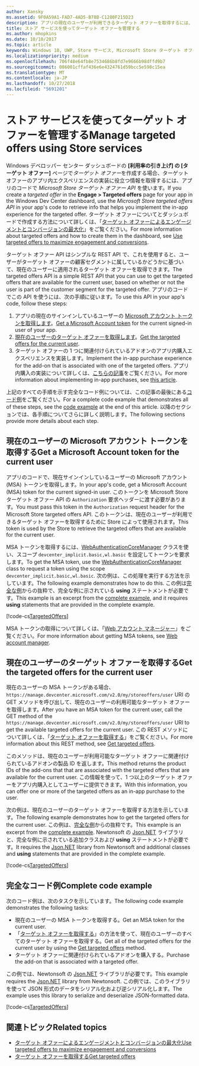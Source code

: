 ```yaml
---
author: Xansky
ms.assetid: 9F0A59A1-FAD7-4AD5-B78B-C1280F215D23
description: アプリの現在のユーザーが利用できるターゲット オファーを取得するには、Microsoft Store ターゲット オファー API を使います。
title: ストア サービスを使ってターゲット オファーを管理する
ms.author: mhopkins
ms.date: 10/10/2017
ms.topic: article
keywords: Windows 10, UWP, Store サービス, Microsoft Store ターゲット オファー API, ターゲット オファー
ms.localizationpriority: medium
ms.openlocfilehash: 706f48e64fb8e7534686b8fd7e9666b98dffd9b7
ms.sourcegitcommit: 086001cffaf436e6e4324761d59bcc5e598c15ea
ms.translationtype: MT
ms.contentlocale: ja-JP
ms.lasthandoff: 10/27/2018
ms.locfileid: "5691201"
---
```

# <a name="manage-targeted-offers-using-store-services"></a><span data-ttu-id="9b2be-104">ストア サービスを使ってターゲット オファーを管理する</span><span class="sxs-lookup"><span data-stu-id="9b2be-104">Manage targeted offers using Store services</span></span>

<span data-ttu-id="9b2be-105">Windows デベロッパー センター ダッシュボードの **[利用率の引き上げ] の [ターゲット オファー]** ページで*ターゲット オファー*を作成する場合、ターゲット オファーのアプリ内エクスペリエンスの実装に役立つ情報を取得するには、アプリのコードで *Microsoft Store ターゲット オファー API* を使います。</span><span class="sxs-lookup"><span data-stu-id="9b2be-105">If you create a *targeted offer* in the **Engage > Targeted offers** page for your app in the Windows Dev Center dashboard, use the *Microsoft Store targeted offers API* in your app's code to retrieve info that helps you implement the in-app experience for the targeted offer.</span></span> <span data-ttu-id="9b2be-106">ターゲット オファーについてとダッシュボードで作成する方法について詳しくは、「[ターゲット オファーによるエンゲージメントとコンバージョンの最大化](../publish/use-targeted-offers-to-maximize-engagement-and-conversions.md)」をご覧ください。</span><span class="sxs-lookup"><span data-stu-id="9b2be-106">For more information about targeted offers and how to create them in the dashboard, see [Use targeted offers to maximize engagement and conversions](../publish/use-targeted-offers-to-maximize-engagement-and-conversions.md).</span></span>

<span data-ttu-id="9b2be-107">ターゲット オファー API はシンプルな REST API で、これを使用すると、ユーザーがターゲット オファーの顧客セグメントに属しているかどうかに基づいて、現在のユーザーに適用されるターゲット オファーを取得できます。</span><span class="sxs-lookup"><span data-stu-id="9b2be-107">The targeted offers API is a simple REST API that you can use to get the targeted offers that are available for the current user, based on whether or not the user is part of the customer segment for the targeted offer.</span></span> <span data-ttu-id="9b2be-108">アプリのコードでこの API を使うには、次の手順に従います。</span><span class="sxs-lookup"><span data-stu-id="9b2be-108">To use this API in your app's code, follow these steps:</span></span>

1.  <span data-ttu-id="9b2be-109">アプリの現在のサインインしているユーザーの [Microsoft アカウント トークンを取得します](#obtain-a-microsoft-account-token)。</span><span class="sxs-lookup"><span data-stu-id="9b2be-109">[Get a Microsoft Account token](#obtain-a-microsoft-account-token) for the current signed-in user of your app.</span></span>
2.  <span data-ttu-id="9b2be-110">[現在のユーザーのターゲット オファーを取得します](#get-targeted-offers)。</span><span class="sxs-lookup"><span data-stu-id="9b2be-110">[Get the targeted offers for the current user](#get-targeted-offers).</span></span>
3.  <span data-ttu-id="9b2be-111">ターゲット オファーの 1 つに関連付けられているアドオンのアプリ内購入エクスペリエンスを実装します。</span><span class="sxs-lookup"><span data-stu-id="9b2be-111">Implement the in-app purchase experience for the add-on that is associated with one of the targeted offers.</span></span> <span data-ttu-id="9b2be-112">アプリ内購入の実装について詳しくは、[こちらの記事](enable-in-app-purchases-of-apps-and-add-ons.md)をご覧ください。</span><span class="sxs-lookup"><span data-stu-id="9b2be-112">For more information about implementing in-app purchases, see [this article](enable-in-app-purchases-of-apps-and-add-ons.md).</span></span>

<span data-ttu-id="9b2be-113">上記のすべての手順を示す完全なコード例については、この記事の最後にある[コード例](#code-example)をご覧ください。</span><span class="sxs-lookup"><span data-stu-id="9b2be-113">For a complete code example that demonstrates all of these steps, see the [code example](#code-example) at the end of this article.</span></span> <span data-ttu-id="9b2be-114">以降のセクションでは、各手順についてさらに詳しく説明します。</span><span class="sxs-lookup"><span data-stu-id="9b2be-114">The following sections provide more details about each step.</span></span>

<span id="obtain-a-microsoft-account-token" />

## <a name="get-a-microsoft-account-token-for-the-current-user"></a><span data-ttu-id="9b2be-115">現在のユーザーの Microsoft アカウント トークンを取得する</span><span class="sxs-lookup"><span data-stu-id="9b2be-115">Get a Microsoft Account token for the current user</span></span>

<span data-ttu-id="9b2be-116">アプリのコードで、現在サインインしているユーザーの Microsoft アカウント (MSA) トークンを取得します。</span><span class="sxs-lookup"><span data-stu-id="9b2be-116">In your app's code, get a Microsoft Account (MSA) token for the current signed-in user.</span></span> <span data-ttu-id="9b2be-117">このトークンを Microsoft Store ターゲット オファー API の ```Authorization``` 要求ヘッダーに渡す必要があります。</span><span class="sxs-lookup"><span data-stu-id="9b2be-117">You must pass this token in the ```Authorization``` request header for the Microsoft Store targeted offers API.</span></span> <span data-ttu-id="9b2be-118">このトークンは、現在のユーザーが利用できるターゲット オファーを取得するために Store によって使用されます。</span><span class="sxs-lookup"><span data-stu-id="9b2be-118">This token is used by the Store to retrieve the targeted offers that are available for the current user.</span></span>

<span data-ttu-id="9b2be-119">MSA トークンを取得するには、[WebAuthenticationCoreManager](https://docs.microsoft.com/uwp/api/windows.security.authentication.web.core.webauthenticationcoremanager) クラスを使い、スコープ ```devcenter_implicit.basic,wl.basic``` を設定してトークンを要求します。</span><span class="sxs-lookup"><span data-stu-id="9b2be-119">To get the MSA token, use the [WebAuthenticationCoreManager](https://docs.microsoft.com/uwp/api/windows.security.authentication.web.core.webauthenticationcoremanager) class to request a token using the scope ```devcenter_implicit.basic,wl.basic```.</span></span> <span data-ttu-id="9b2be-120">次の例は、この処理を実行する方法を示しています。</span><span class="sxs-lookup"><span data-stu-id="9b2be-120">The following example demonstrates how to do this.</span></span> <span data-ttu-id="9b2be-121">この例は[完全な例](#code-example)からの抜粋で、完全な例に示されている **using** ステートメントが必要です。</span><span class="sxs-lookup"><span data-stu-id="9b2be-121">This example is an excerpt from the [complete example](#code-example), and it requires **using** statements that are provided in the complete example.</span></span>

[!code-cs[TargetedOffers](./code/StoreServicesExamples_TargetedOffers/cs/TargetedOffers.cs#GetMSAToken)]

<span data-ttu-id="9b2be-122">MSA トークンの取得について詳しくは、「[Web アカウント マネージャー](../security/web-account-manager.md)」をご覧ください。</span><span class="sxs-lookup"><span data-stu-id="9b2be-122">For more information about getting MSA tokens, see [Web account manager](../security/web-account-manager.md).</span></span>

<span id="get-targeted-offers" />

## <a name="get-the-targeted-offers-for-the-current-user"></a><span data-ttu-id="9b2be-123">現在のユーザーのターゲット オファーを取得する</span><span class="sxs-lookup"><span data-stu-id="9b2be-123">Get the targeted offers for the current user</span></span>

<span data-ttu-id="9b2be-124">現在のユーザーの MSA トークンがある場合、```https://manage.devcenter.microsoft.com/v2.0/my/storeoffers/user``` URI の GET メソッドを呼び出して、現在のユーザーの利用可能なターゲット オファーを取得します。</span><span class="sxs-lookup"><span data-stu-id="9b2be-124">After you have an MSA token for the current user, call the GET method of the ```https://manage.devcenter.microsoft.com/v2.0/my/storeoffers/user``` URI to get the available targeted offers for the current user.</span></span> <span data-ttu-id="9b2be-125">この REST メソッドについて詳しくは、「[ターゲット オファーを取得する](get-targeted-offers.md)」をご覧ください。</span><span class="sxs-lookup"><span data-stu-id="9b2be-125">For more information about this REST method, see [Get targeted offers](get-targeted-offers.md).</span></span>

<span data-ttu-id="9b2be-126">このメソッドは、現在のユーザーが利用可能なターゲット オファーに関連付けられているアドオンの製品 ID を返します。</span><span class="sxs-lookup"><span data-stu-id="9b2be-126">This method returns the product IDs of the add-ons that that are associated with the targeted offers that are available for the current user.</span></span> <span data-ttu-id="9b2be-127">この情報を使って、1 つ以上のターゲット オファーをアプリ内購入としてユーザーに提供できます。</span><span class="sxs-lookup"><span data-stu-id="9b2be-127">With this information, you can offer one or more of the targeted offers as an in-app purchase to the user.</span></span>

<span data-ttu-id="9b2be-128">次の例は、現在のユーザーのターゲット オファーを取得する方法を示しています。</span><span class="sxs-lookup"><span data-stu-id="9b2be-128">The following example demonstrates how to get the targeted offers for the current user.</span></span> <span data-ttu-id="9b2be-129">この例は、[完全な例](#code-example)からの抜粋です。</span><span class="sxs-lookup"><span data-stu-id="9b2be-129">This example is an excerpt from the [complete example](#code-example).</span></span> <span data-ttu-id="9b2be-130">Newtonsoft の [Json.NET](http://www.newtonsoft.com/json) ライブラリと、完全な例に示されている追加クラスおよび **using** ステートメントが必要です。</span><span class="sxs-lookup"><span data-stu-id="9b2be-130">It requires the [Json.NET](http://www.newtonsoft.com/json) library from Newtonsoft and additional classes and **using** statements that are provided in the complete example.</span></span>

[!code-cs[TargetedOffers](./code/StoreServicesExamples_TargetedOffers/cs/TargetedOffers.cs#GetTargetedOffers)]

<span id="code-example" />

## <a name="complete-code-example"></a><span data-ttu-id="9b2be-131">完全なコード例</span><span class="sxs-lookup"><span data-stu-id="9b2be-131">Complete code example</span></span>

<span data-ttu-id="9b2be-132">次のコード例は、次のタスクを示しています。</span><span class="sxs-lookup"><span data-stu-id="9b2be-132">The following code example demonstrates the following tasks:</span></span>

* <span data-ttu-id="9b2be-133">現在のユーザーの MSA トークンを取得する。</span><span class="sxs-lookup"><span data-stu-id="9b2be-133">Get an MSA token for the current user.</span></span>
* <span data-ttu-id="9b2be-134">「[ターゲット オファーを取得する](get-targeted-offers.md)」の方法を使って、現在のユーザーのすべてのターゲット オファーを取得する。</span><span class="sxs-lookup"><span data-stu-id="9b2be-134">Get all of the targeted offers for the current user by using the [Get targeted offers](get-targeted-offers.md) method.</span></span>
* <span data-ttu-id="9b2be-135">ターゲット オファーに関連付けられているアドオンを購入する。</span><span class="sxs-lookup"><span data-stu-id="9b2be-135">Purchase the add-on that is associated with a targeted offer.</span></span>

<span data-ttu-id="9b2be-136">この例では、Newtonsoft の [Json.NET](http://www.newtonsoft.com/json) ライブラリが必要です。</span><span class="sxs-lookup"><span data-stu-id="9b2be-136">This example requires the [Json.NET](http://www.newtonsoft.com/json) library from Newtonsoft.</span></span> <span data-ttu-id="9b2be-137">この例では、このライブラリを使って JSON 形式のデータをシリアル化および逆シリアル化します。</span><span class="sxs-lookup"><span data-stu-id="9b2be-137">The example uses this library to serialize and deserialize JSON-formatted data.</span></span>

[!code-cs[TargetedOffers](./code/StoreServicesExamples_TargetedOffers/cs/TargetedOffers.cs#GetTargetedOffersSample)]

## <a name="related-topics"></a><span data-ttu-id="9b2be-138">関連トピック</span><span class="sxs-lookup"><span data-stu-id="9b2be-138">Related topics</span></span>

* [<span data-ttu-id="9b2be-139">ターゲット オファーによるエンゲージメントとコンバージョンの最大化</span><span class="sxs-lookup"><span data-stu-id="9b2be-139">Use targeted offers to maximize engagement and conversions</span></span>](../publish/use-targeted-offers-to-maximize-engagement-and-conversions.md)
* [<span data-ttu-id="9b2be-140">ターゲット オファーを取得する</span><span class="sxs-lookup"><span data-stu-id="9b2be-140">Get targeted offers</span></span>](get-targeted-offers.md)
